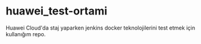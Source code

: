# huawei_test-ortami
Huawei Cloud'da staj yaparken jenkins docker teknolojilerini test etmek için kullanığım repo.
